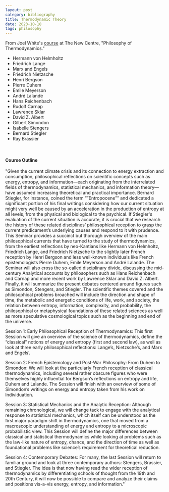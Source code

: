 ```yaml
---
layout: post
category: bibliography
title: Thermodynamic Theory
date: 2023-10-18
tags: philosophy
---
```


From Joel White's [course](https://thenewcentre.org/seminars/philosophy-of-thermodynamics/) at The New Centre, "Philosophy of Thermodynamics."

* Hermann von Helmholtz
* Friedrich Lange
* Marx and Engels
* Friedrich Nietzsche
* Henri Bergson
* Pierre Duhem
* Emile Meyerson
* André Lalande
* Hans Reichenbach
* Rudolf Carnap
* Lawrence Sklar
* David Z. Albert
* Gilbert Simondon
* Isabelle Stengers
* Bernard Stiegler
* Ray Brassier

<br>

#### Course Outline

"Given the current climate crisis and its connection to energy extraction and consumption, philosophical reflections on scientific concepts such as energy, entropy, and information—each originating from the interrelated fields of thermodynamics, statistical mechanics, and information theory—have assumed increasing theoretical and practical importance. Bernard Stiegler, for instance, coined the term “”Entropocene”” and dedicated a significant portion of his final writings considering how our current situation might very well be caused by an acceleration in the production of entropy at all levels, from the physical and biological to the psychical. If Stiegler's evaluation of the current situation is accurate, it is crucial that we research the history of these related disciplines’ philosophical reception to grasp the current predicament’s underlying causes and respond to it with prudence. This Seminar provides a succinct but thorough overview of the main philosophical currents that have turned to the study of thermodynamics, from the earliest reflections by neo-Kantians like Hermann von Helmholtz, Friedrich Lange, and Friedrich Nietzsche to the slightly later French reception by Henri Bergson and less well-known individuals like French epistemologists Pierre Duhem, Emile Meyerson and André Lalande. The Seminar will also cross the so-called disciplinary divide, discussing the mid-century Analytical accounts by philosophers such as Hans Reichenbach and Carnap and more recent work by Lawrence Sklar and David Z. Albert. Finally, it will summarize the present debates centered around figures such as Simondon, Stengers, and Stiegler. The scientific themes covered and the philosophical problems broached will include the direction and shape of time, the metabolic and energetic conditions of life, work, and society, the relation between entropy, information, complexity, and probability, the philosophical or metaphysical foundations of these related sciences as well as more speculative cosmological topics such as the beginning and end of the universe.

Session 1: Early Philosophical Reception of Thermodynamics: This first Session will give an overview of the science of thermodynamics, define the “classical” notions of energy and entropy (first and second law), as well as look at three early philosophical reflections: Lange’s, Nietzsche’s, and Marx and Engels’.

Session 2: French Epistemology and Post-War Philosophy: From Duhem to Simondon: We will look at the particularly French reception of classical thermodynamics, including several rather obscure figures who were themselves highly influential for Bergson’s reflections on entropy and life, Duhem and Lalande. The Session will finish with an overview of some of Simondon’s writings on energy and entropy taken from his work on Individuation.

Session 3: Statistical Mechanics and the Analytic Reception: Although remaining chronological, we will change tack to engage with the analytical response to statistical mechanics, which itself can be understood as the first major paradigm shift in thermodynamics, one that moved from a macroscopic understanding of energy and entropy to a microscopic probabilistic view. This Session will define the major differences between classical and statistical thermodynamics while looking at problems such as the law-like nature of entropy, chance, and the direction of time as well as foundational problems like science’s requirement for theoretical reduction.

Session 4: Contemporary Debates: For many, the last Session will return to familiar ground and look at three contemporary authors: Stengers, Brassier, and Stiegler. The idea is that now having read the wider reception of thermodynamics by differentiating schools of thought from the 19th and 20th Century, it will now be possible to compare and analyze their claims and positions vis-a-vis energy, entropy, and information."
